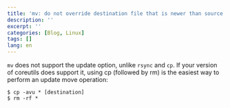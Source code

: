 ```yaml
---
title: 'mv: do not override destination file that is newer than source file (update move)'
description: ''
excerpt: ''
categories: [Blog, Linux]
tags: []
lang: en
---
```


`mv` does not support the update option, unlike `rsync` and `cp`. If your version of coreutils does support it, using cp (followed by rm) is the easiest way to perform an update move operation:

```
$ cp -avu * [destination]
$ rm -rf *
```